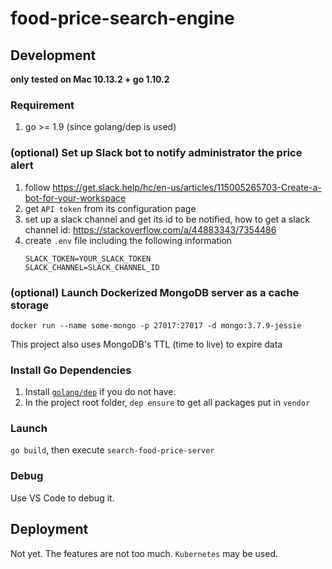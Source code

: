 # food-price-search-engine

## Development

**only tested on Mac 10.13.2 + go 1.10.2**

### Requirement

1. go >= 1.9 (since golang/dep is used)

### (optional) Set up Slack bot to notify administrator the price alert

1. follow
https://get.slack.help/hc/en-us/articles/115005265703-Create-a-bot-for-your-workspace
2. get `API token` from its configuration page
3. set up a slack channel and get its id to be notified, how to get a slack channel id: https://stackoverflow.com/a/44883343/7354486
4. create `.env` file including the following information
    ```
    SLACK_TOKEN=YOUR_SLACK_TOKEN
    SLACK_CHANNEL=SLACK_CHANNEL_ID
    ```
### (optional) Launch Dockerized MongoDB server as a cache storage

```
docker run --name some-mongo -p 27017:27017 -d mongo:3.7.9-jessie
```

This project also uses MongoDB's TTL (time to live) to expire data

### Install Go Dependencies

1. Install [`golang/dep`](https://github.com/golang/dep) if you do not have.
2. In the project root folder, `dep ensure` to get all packages put in `vendor`

### Launch

`go build`, then execute `search-food-price-server`

### Debug

Use VS Code to debug it.  

## Deployment

Not yet. The features are not too much. `Kubernetes` may be used.
